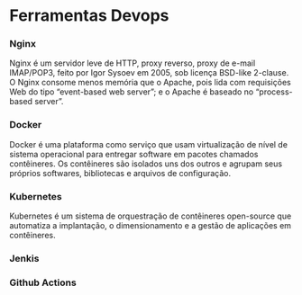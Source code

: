 # Ferramentas Devops

### Nginx

Nginx é um servidor leve de HTTP, proxy reverso, proxy de e-mail IMAP/POP3, feito por Igor Sysoev em 2005, sob licença BSD-like 2-clause. O Nginx consome menos memória que o Apache, pois lida com requisições Web do tipo “event-based web server”; e o Apache é baseado no “process-based server”.

### Docker

Docker é uma plataforma como serviço que usam virtualização de nível de sistema operacional para entregar software em pacotes chamados contêineres. Os contêineres são isolados uns dos outros e agrupam seus próprios softwares, bibliotecas e arquivos de configuração.

### Kubernetes

Kubernetes é um sistema de orquestração de contêineres open-source que automatiza a implantação, o dimensionamento e a gestão de aplicações em contêineres.

### Jenkis

### Github Actions